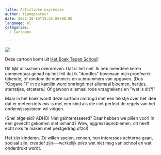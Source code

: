 ```yaml
---
title: Artistieke expressie
author: tiamopastoor
date: 2021-10-16T19:26:00+00:00
language: nl
categories:
  - Cartoons

---
```

![](/uploads/2021/07/H8-ArtistiekeExpressie_result.webp) 

Deze cartoon komt uit [Het Boek Tegen School][2]!

Dit lijkt misschien overdreven. Dat is het niet. Ik heb meerdere keren commentaar gehad op het feit dat ik "doodles" bovenaan mijn proefwerk tekende, of rondom de nummers en subnummers van opgaven. (Dus "Opgave 1)" in de kantlijn werd omringd met allemaal bloemen, hartjes, sterretjes, etcetera.) Of gewoon allemaal rode vraagtekens en "wat is dit?!"

Maar in het boek wordt deze cartoon omringd met een tekstje over het idee dat er meteen iets _mis_ is met een kind als die niet perfect de regels van het onderwijssysteem wil volgen. 

(Snel afgeleid? ADHD! Niet geïnteresseerd? Daar hebben we pillen voor! In een gevecht gekomen met iemand? Wow, aggressieproblemen, dit heeft echt niks te maken met pestgedrag ofzo!)

Het zijn kinderen. Ze willen spelen, rennen, hun interesses achterna gaan, sociaal zijn, creatief zijn---werkelijk _alles_ wat niet mag van school en wat onderdrukt wordt.

 [1]: /uploads/2021/07/H8-ArtistiekeExpressie.jpg
 [2]: /books/het-boek-tegen-school/